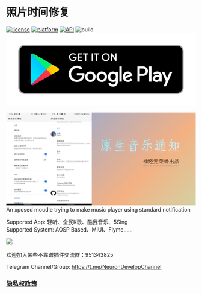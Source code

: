 # 照片时间修复

[![license](https://img.shields.io/badge/license-LGPL-blue.svg)](https://github.com/hefuyicoder/ListenerMusicPlayer#license)
[![platform](https://img.shields.io/badge/platform-Android-yellow.svg)](https://www.android.com)
[![API](https://img.shields.io/badge/API-29-brightgreen.svg?style=flat)](https://android-arsenal.com/api?level=29)
![build](https://build.appcenter.ms/v0.1/apps/732e2543-af12-4359-b442-c42f10134490/branches/master/badge)
[![google play](./google-play-badge.png)](https://play.google.com/store/apps/details?id=cn.nexus6p.QQMusicNotify)

![](1.png)
An xposed moudle trying to make music player using standard notification

Supported App: 轻听、全民K歌、酷我音乐、5Sing  
Supported System: AOSP Based、MIUI、Flyme……

![](https://user-images.githubusercontent.com/23723294/55279278-d1deb280-5351-11e9-934a-e427462176b8.PNG)

欢迎加入某些不靠谱插件交流群：951343825

Telegram Channel/Group: https://t.me/NeuronDevelopChannel

### [隐私权政策](./PrivacyPolicy)